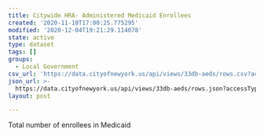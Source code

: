 ```yaml
---
title: Citywide HRA- Administered Medicaid Enrollees
created: '2020-11-10T17:00:25.775295'
modified: '2020-12-04T19:21:29.114078'
state: active
type: dataset
tags: []
groups:
  - Local Government
csv_url: 'https://data.cityofnewyork.us/api/views/33db-aeds/rows.csv?accessType=DOWNLOAD'
json_url: >-
  https://data.cityofnewyork.us/api/views/33db-aeds/rows.json?accessType=DOWNLOAD
layout: post

---
```

Total number of enrollees in Medicaid
